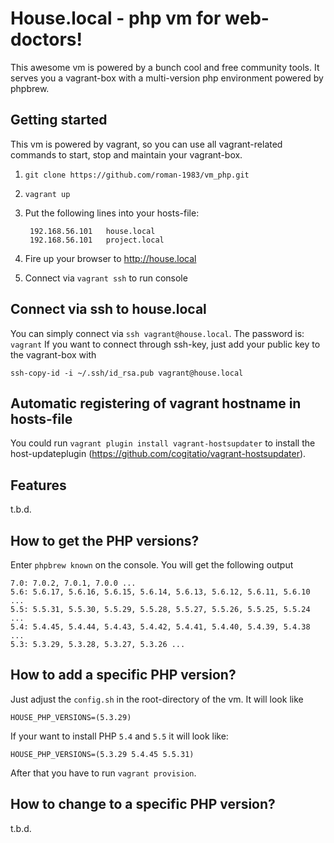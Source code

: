# House.local - php vm for web-doctors!

This awesome vm is powered by a bunch cool and free community tools. It serves you a vagrant-box with a multi-version php environment powered by phpbrew.

## Getting started
This vm is powered by vagrant, so you can use all vagrant-related commands to start, stop and maintain your vagrant-box.

1. `git clone https://github.com/roman-1983/vm_php.git` 
2. `vagrant up`
3. Put the following lines into your hosts-file: 
    
        192.168.56.101   house.local
        192.168.56.101   project.local

4. Fire up your browser to http://house.local
5. Connect via `vagrant ssh` to run console

## Connect via ssh to house.local
You can simply connect via `ssh vagrant@house.local`. The password is: `vagrant`
If you want to connect through ssh-key, just add your public key to the vagrant-box with
    
    ssh-copy-id -i ~/.ssh/id_rsa.pub vagrant@house.local

## Automatic registering of vagrant hostname in hosts-file
You could run `vagrant plugin install vagrant-hostsupdater` to install the host-updateplugin (https://github.com/cogitatio/vagrant-hostsupdater).

## Features
t.b.d.

## How to get the PHP versions?
Enter `phpbrew known` on the console. You will get the following output

    7.0: 7.0.2, 7.0.1, 7.0.0 ...
    5.6: 5.6.17, 5.6.16, 5.6.15, 5.6.14, 5.6.13, 5.6.12, 5.6.11, 5.6.10 ...
    5.5: 5.5.31, 5.5.30, 5.5.29, 5.5.28, 5.5.27, 5.5.26, 5.5.25, 5.5.24 ...
    5.4: 5.4.45, 5.4.44, 5.4.43, 5.4.42, 5.4.41, 5.4.40, 5.4.39, 5.4.38 ...
    5.3: 5.3.29, 5.3.28, 5.3.27, 5.3.26 ...

## How to add a specific PHP version?
Just adjust the `config.sh` in the root-directory of the vm. It will look like

    HOUSE_PHP_VERSIONS=(5.3.29)	
    
If your want to install PHP `5.4` and `5.5` it will look like:

    HOUSE_PHP_VERSIONS=(5.3.29 5.4.45 5.5.31)	
    
After that you have to run `vagrant provision`.

## How to change to a specific PHP version?
t.b.d.
